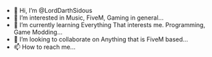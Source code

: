 - 👋 Hi, I’m @LordDarthSidous
- 👀 I’m interested in Music, FiveM, Gaming in general...
- 🌱 I’m currently learning Everything That interests me. Programming, Game Modding...
- 💞️ I’m looking to collaborate on Anything that is FiveM based...
- 📫 How to reach me...

<!---
LordDarthSidous/LordDarthSidous is a ✨ special ✨ repository because its `README.md` (this file) appears on your GitHub profile.
You can click the Preview link to take a look at your changes.
--->
